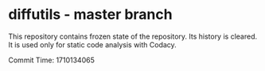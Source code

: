 # diffutils - master branch

This repository contains frozen state of the repository.
Its history is cleared. It is used only for static code
analysis with Codacy.

Commit Time: 1710134065